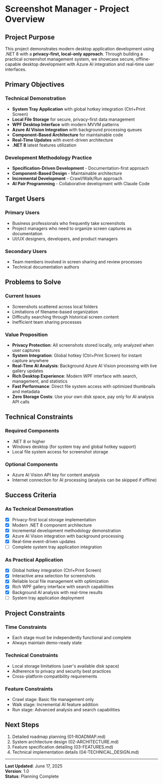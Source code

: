 # Screenshot Manager - Project Overview

## Project Purpose

This project demonstrates modern desktop application development using .NET 8 with a **privacy-first, local-only approach**. Through building a practical screenshot management system, we showcase secure, offline-capable desktop development with Azure AI integration and real-time user interfaces.

## Primary Objectives

### Technical Demonstration
- **System Tray Application** with global hotkey integration (Ctrl+Print Screen)
- **Local File Storage** for secure, privacy-first data management
- **WPF Desktop Interface** with modern MVVM patterns
- **Azure AI Vision Integration** with background processing queues
- **Component-Based Architecture** for maintainable code
- **Real-Time Updates** with event-driven architecture
- **.NET 8** latest features utilization

### Development Methodology Practice
- **Specification-Driven Development** - Documentation-first approach
- **Component-Based Design** - Maintainable architecture
- **Incremental Development** - Crawl/Walk/Run approach
- **AI Pair Programming** - Collaborative development with Claude Code

## Target Users

### Primary Users
- Business professionals who frequently take screenshots
- Project managers who need to organize screen captures as documentation
- UI/UX designers, developers, and product managers

### Secondary Users
- Team members involved in screen sharing and review processes
- Technical documentation authors

## Problems to Solve

### Current Issues
- Screenshots scattered across local folders
- Limitations of filename-based organization
- Difficulty searching through historical screen content
- Inefficient team sharing processes

### Value Proposition
- **Privacy Protection**: All screenshots stored locally, only analyzed when user captures
- **System Integration**: Global hotkey (Ctrl+Print Screen) for instant capture anywhere
- **Real-Time AI Analysis**: Background Azure AI Vision processing with live gallery updates
- **Rich Desktop Experience**: Modern WPF interface with search, management, and statistics
- **Fast Performance**: Direct file system access with optimized thumbnails and metadata
- **Zero Storage Costs**: Use your own disk space, pay only for AI analysis API calls

## Technical Constraints

### Required Components
- .NET 8 or higher
- Windows desktop (for system tray and global hotkey support)
- Local file system access for screenshot storage

### Optional Components
- Azure AI Vision API key for content analysis
- Internet connection for AI processing (analysis can be skipped if offline)

## Success Criteria

### As Technical Demonstration
- [x] Privacy-first local storage implementation
- [x] Modern .NET 8 component architecture
- [x] Incremental development methodology demonstration
- [x] Azure AI Vision integration with background processing
- [x] Real-time event-driven updates
- [ ] Complete system tray application integration

### As Practical Application
- [x] Global hotkey integration (Ctrl+Print Screen)
- [x] Interactive area selection for screenshots
- [x] Reliable local file management with optimization
- [x] Rich WPF gallery interface with search capabilities
- [x] Background AI analysis with real-time results
- [ ] System tray application deployment

## Project Constraints

### Time Constraints
- Each stage must be independently functional and complete
- Always maintain demo-ready state

### Technical Constraints
- Local storage limitations (user's available disk space)
- Adherence to privacy and security best practices
- Cross-platform compatibility requirements

### Feature Constraints
- Crawl stage: Basic file management only
- Walk stage: Incremental AI feature addition
- Run stage: Advanced analysis and search capabilities

## Next Steps

1. Detailed roadmap planning (01-ROADMAP.md)
2. System architecture design (02-ARCHITECTURE.md)
3. Feature specification detailing (03-FEATURES.md)
4. Technical implementation details (04-TECHNICAL_DESIGN.md)

---

**Last Updated**: June 17, 2025  
**Version**: 1.0  
**Status**: Planning Complete
